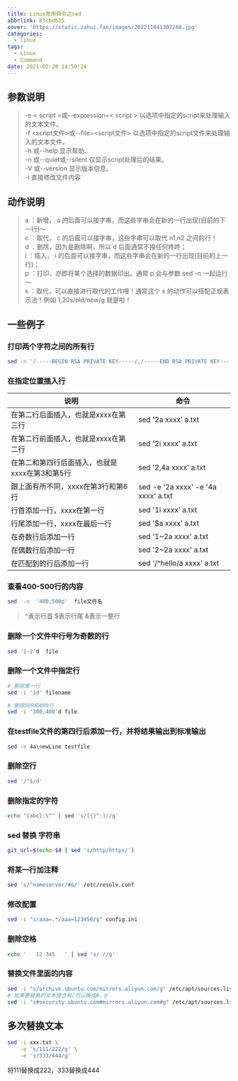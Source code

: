 ```yaml
---
title: Linux常用命令之sed
abbrlink: 83cbdb25
cover: 'https://static.zahui.fan/images/202211041307268.jpg'
categories:
  - linux
tags:
  - Linux
  - Command
date: 2021-02-20 14:59:24
---
```


## 参数说明

> -e  < script >或--expression=< script > 以选项中指定的script来处理输入的文本文件。  
-f  <script文件>或--file=<script文件> 以选项中指定的script文件来处理输入的文本文件。  
-h  或--help 显示帮助。  
-n  或--quiet或--silent 仅显示script处理后的结果。  
-V  或--version 显示版本信息。  
-i  直接修改文件内容  

## 动作说明

> a ：新增， a 的后面可以接字串，而这些字串会在新的一行出现(目前的下一行)～  
c ：取代， c 的后面可以接字串，这些字串可以取代 n1,n2 之间的行！  
d ：删除，因为是删除啊，所以 d 后面通常不接任何咚咚；  
i ：插入， i 的后面可以接字串，而这些字串会在新的一行出现(目前的上一行)；  
p ：打印，亦即将某个选择的数据印出。通常 p 会与参数 sed -n 一起运行～  
s ：取代，可以直接进行取代的工作哩！通常这个 s 的动作可以搭配正规表示法！例如 1,20s/old/new/g 就是啦！  

## 一些例子

### 打印两个字符之间的所有行

```bash
sed -n '/-----BEGIN RSA PRIVATE KEY-----/,/-----END RSA PRIVATE KEY-----/p' ~/.ssh/id_rsa
```

### 在指定位置插入行

| 说明                                           | 命令                                |
| ---------------------------------------------- | ----------------------------------- |
| 在第二行后面插入，也就是xxxx在第三行           | sed '2a xxxx' a.txt                 |
| 在第二行前面插入，也就是xxxx在第二行           | sed '2i xxxx' a.txt                 |
| 在第二和第四行后面插入，也就是xxxx在第3和第5行 | sed '2,4a xxxx' a.txt               |
| 跟上面有所不同，xxxx在第3行和第6行             | sed -e '2a xxxx' -e '4a xxxx' a.txt |
| 行首添加一行，xxxx在第一行                     | sed '1i xxxx' a.txt                 |
| 行尾添加一行，xxxx在最后一行                   | sed '$a xxxx' a.txt                 |
| 在奇数行后添加一行                             | sed '1~2a xxxx' a.txt               |
| 在偶数行后添加一行                             | sed '2~2a xxxx' a.txt               |
| 在匹配到的行后添加一行                         | sed '/^hello/a xxxx' a.txt          |

### 查看400-500行的内容

```bash
sed  -n  '400,500p'  file文件名
```

> ^表示行首
  $表示行尾
  &表示一整行

### 删除一个文件中行号为奇数的行

```bash
sed '1~2'd  file
```

### 删除一个文件中指定行

```bash
# 删除第一行
sed -i '1d' filename

# 删除300和400行
sed -i '300,400'd file
```

### 在testfile文件的第四行后添加一行，并将结果输出到标准输出

```bash
sed -e 4a\newLine testfile
```

### 删除空行

```bash
sed '/^$/d'
```

### 删除指定的字符

```bash
echo "{abc}:\"" | sed 's/[{}":]//g'
```

### sed 替换 字符串

```bash
git_url=$(echo $4 | sed 's/http/https/')
```

### 将某一行加注释

```bash
sed 's/^nameserver/#&/' /etc/resolv.conf
```

### 修改配置

```bash
sed -i "s/aaa=.*/aaa=123456/g" config.ini
```

### 删除空格

```bash
echo '   12 345   ' | sed 's/ //g'
```

### 替换文件里面的内容

```bash
sed -i "s/archive.ubuntu.com/mirrors.aliyun.com/g" /etc/apt/sources.list
# 如果要替换的文本里含有/可以换成#、@
sed -i "s#security.ubuntu.com#mirrors.aliyun.com#g" /etc/apt/sources.list
```


## 多次替换文本

```bash
sed -i xxx.txt \
    -e 's/111/222/g' \
    -e 's/333/444/g'
```

将111替换成222，333替换成444
